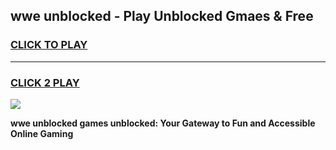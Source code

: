 
## wwe unblocked - Play Unblocked Gmaes & Free
<h3>
<a href="https://news.freeplayer.one?title=wwe_unblocked&ref=23F">CLICK TO PLAY</a></h3>
<hr>

<h3>
<a href="https://news.freeplayer.one?title=wwe_unblocked&ref=23F">CLICK 2 PLAY</a>
  
</h3>

<a href="https://news.freeplayer.one?title=wwe_unblocked&ref=23F/"><img src="https://clearcache.store/games.png"></a>


**wwe unblocked games unblocked: Your Gateway to Fun and Accessible Online Gaming**

